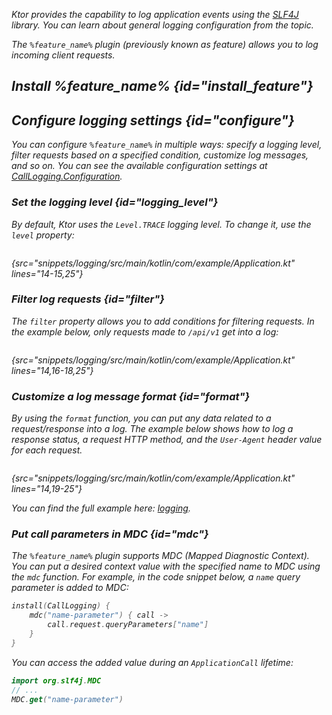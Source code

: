 [//]: # (title: Call logging)

<microformat>
<var name="example_name" value="logging"/>
<include src="lib.xml" include-id="download_example"/>
</microformat>

<var name="feature_name" value="CallLogging"/>

Ktor provides the capability to log application events using the [SLF4J](http://www.slf4j.org/) library. You can learn about general logging configuration from the [](logging.md) topic.

The `%feature_name%` plugin (previously known as feature) allows you to log incoming client requests.


## Install %feature_name% {id="install_feature"}
<include src="lib.xml" include-id="install_feature"/>


## Configure logging settings {id="configure"}
You can configure `%feature_name%` in multiple ways: specify a logging level, filter requests based on a specified condition, customize log messages, and so on. You can see the available configuration settings at [CallLogging.Configuration](https://api.ktor.io/ktor-server/ktor-server-core/ktor-server-core/io.ktor.features/-call-logging/-configuration/index.html).
### Set the logging level {id="logging_level"}
By default, Ktor uses the `Level.TRACE` logging level. To change it, use the `level` property:
```kotlin
```
{src="snippets/logging/src/main/kotlin/com/example/Application.kt" lines="14-15,25"}

### Filter log requests {id="filter"}
The `filter` property allows you to add conditions for filtering requests. In the example below, only requests made to `/api/v1` get into a log:
```kotlin
```
{src="snippets/logging/src/main/kotlin/com/example/Application.kt" lines="14,16-18,25"}

### Customize a log message format {id="format"}
By using the `format` function, you can put any data related to a request/response into a log. The example below shows how to log a response status, a request HTTP method, and the `User-Agent` header value for each request.

```kotlin
```
{src="snippets/logging/src/main/kotlin/com/example/Application.kt" lines="14,19-25"}

You can find the full example here: [logging](https://github.com/ktorio/ktor-documentation/tree/%current-branch%/codeSnippets/snippets/logging).


### Put call parameters in MDC {id="mdc"}
The `%feature_name%` plugin supports MDC (Mapped Diagnostic Context). You can put a desired context value with the specified name to MDC using the `mdc` function. For example, in the code snippet below, a `name` query parameter is added to MDC:

```kotlin
install(CallLogging) {
    mdc("name-parameter") { call ->
        call.request.queryParameters["name"]
    }
}
```
You can access the added value during an `ApplicationCall` lifetime:
```kotlin
import org.slf4j.MDC
// ...
MDC.get("name-parameter")
```
